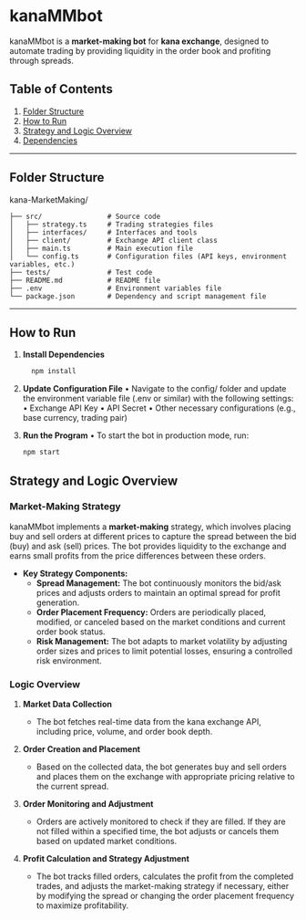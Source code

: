 # kanaMMbot

kanaMMbot is a **market-making bot** for **kana exchange**, designed to automate trading by providing liquidity in the order book and profiting through spreads.

## Table of Contents

1. [Folder Structure](#folder-structure)
2. [How to Run](#how-to-run)
3. [Strategy and Logic Overview](#strategy-and-logic-overview)
4. [Dependencies](#dependencies)

---

## Folder Structure

kana-MarketMaking/

```
├── src/                # Source code
│   ├── strategy.ts     # Trading strategies files
│   ├── interfaces/     # Interfaces and tools
│   ├── client/         # Exchange API client class
│   ├── main.ts         # Main execution file
│   └── config.ts       # Configuration files (API keys, environment variables, etc.)
├── tests/              # Test code
├── README.md           # README file
├── .env                # Environment variables file
└── package.json        # Dependency and script management file
```

---

## How to Run

1. **Install Dependencies**

   ```bash
     npm install

   ```

2. **Update Configuration File**
   • Navigate to the config/ folder and update the environment variable file (.env or similar) with the following settings:
   • Exchange API Key
   • API Secret
   • Other necessary configurations (e.g., base currency, trading pair)
3. **Run the Program**
   • To start the bot in production mode, run:
   ```bash
   npm start
   ```

## Strategy and Logic Overview

### Market-Making Strategy

kanaMMbot implements a **market-making** strategy, which involves placing buy and sell orders at different prices to capture the spread between the bid (buy) and ask (sell) prices. The bot provides liquidity to the exchange and earns small profits from the price differences between these orders.

- **Key Strategy Components:**
  - **Spread Management:** The bot continuously monitors the bid/ask prices and adjusts orders to maintain an optimal spread for profit generation.
  - **Order Placement Frequency:** Orders are periodically placed, modified, or canceled based on the market conditions and current order book status.
  - **Risk Management:** The bot adapts to market volatility by adjusting order sizes and prices to limit potential losses, ensuring a controlled risk environment.

### Logic Overview

1. **Market Data Collection**

   - The bot fetches real-time data from the kana exchange API, including price, volume, and order book depth.

2. **Order Creation and Placement**

   - Based on the collected data, the bot generates buy and sell orders and places them on the exchange with appropriate pricing relative to the current spread.

3. **Order Monitoring and Adjustment**

   - Orders are actively monitored to check if they are filled. If they are not filled within a specified time, the bot adjusts or cancels them based on updated market conditions.

4. **Profit Calculation and Strategy Adjustment**
   - The bot tracks filled orders, calculates the profit from the completed trades, and adjusts the market-making strategy if necessary, either by modifying the spread or changing the order placement frequency to maximize profitability.
